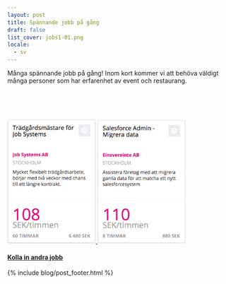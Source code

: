```yaml
---
layout: post
title: Spännande jobb på gång
draft: false
list_cover: jobs1-01.png
locale:
  - sv
---
```

Många spännande jobb på gång! Inom kort kommer vi att behöva väldigt många personer som har erfarenhet av event och restaurang.
<br>
<br>
<br>

&zwnj;&zwnj;&zwnj;&zwnj;&zwnj;&zwnj;&zwnj;&zwnj;&zwnj;&zwnj;&zwnj;&zwnj;&zwnj;&zwnj;&zwnj;&zwnj;&zwnj;&zwnj;&zwnj;&zwnj;&zwnj;&zwnj;&zwnj;&zwnj;&zwnj;&zwnj;&zwnj;&zwnj;&zwnj;&zwnj;&zwnj;&zwnj;&zwnj;&zwnj;&zwnj;&zwnj;&zwnj;&zwnj;&zwnj;&zwnj;&zwnj;&zwnj;&zwnj;&zwnj;&zwnj;&zwnj;&zwnj;&zwnj;&zwnj;&zwnj;&zwnj;&zwnj;&zwnj;&zwnj;&zwnj;&zwnj;&zwnj;&zwnj;&zwnj;&zwnj;&zwnj;&zwnj;&zwnj;&zwnj;&zwnj;&zwnj;&zwnj;&zwnj;&zwnj;&zwnj;&zwnj;&zwnj;&zwnj;&zwnj;&zwnj;&zwnj;&zwnj;&zwnj;&zwnj;&zwnj;&zwnj;&zwnj;&zwnj;&zwnj;&zwnj;&zwnj;&zwnj;&zwnj;&zwnj;&zwnj;&zwnj;&zwnj;&zwnj;&zwnj;&zwnj;&zwnj;&zwnj;&zwnj;&zwnj;&zwnj;&zwnj;&zwnj;&zwnj;&zwnj;&zwnj;&zwnj;&zwnj;&zwnj;&zwnj;&zwnj;&zwnj;&zwnj;&zwnj;&zwnj;&zwnj;&zwnj;&zwnj;&zwnj;&zwnj;&zwnj;

<a href="https://app.justarrived.se/job/265">
  <img src="/assets/images/blog/job1.png" alt="https://app.justarrived.se/job/219?locale=sv" style="width:200px;border:0">
</a>
<a href="https://app.justarrived.se/job/269?locale=sv">
  <img src="/assets/images/blog/job2.png" alt="https://app.justarrived.se/job/219?locale=sv" style="width:200px;border:0">
</a>


#### [Kolla in andra jobb](https://app.justarrived.se/jobs/1?utm_source=justarrivedse&utm_medium=startpage)

{% include blog/post_footer.html %}
